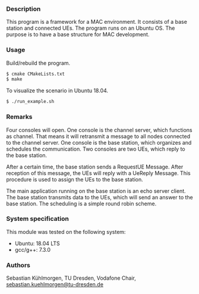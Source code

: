 ### Description
This program is a framework for a MAC environment. It consists of a base station and connected UEs. The program runs on an Ubuntu OS. The purpose is to have a base structure for MAC development.

### Usage
Build/rebuild the program.
```sh
$ cmake CMakeLists.txt
$ make
```
To visualize the scenario in Ubuntu 18.04.
```sh
$ ./run_example.sh
```
### Remarks
Four consoles will open. One console is the channel server, which functions as channel. That means it will retransmit a message to all nodes connected to the channel server. One console is the base station, which organizes and schedules the communication. Two consoles are two UEs, which reply to the base station.

After a certain time, the base station sends a RequestUE Message. After reception of this message, the UEs will reply with a UeReply Message. This procedure is used to assign the UEs to the base station.

The main application running on the base station is an echo server client. The base station transmits data to the UEs, which will send an answer to the base station. The scheduling is a simple round robin scheme.

### System specification
This module was tested on the following system:
* Ubuntu: 18.04 LTS
* gcc/g++: 7.3.0

### Authors
Sebastian Kühlmorgen, TU Dresden, Vodafone Chair, <sebastian.kuehlmorgen@tu-dresden.de>
